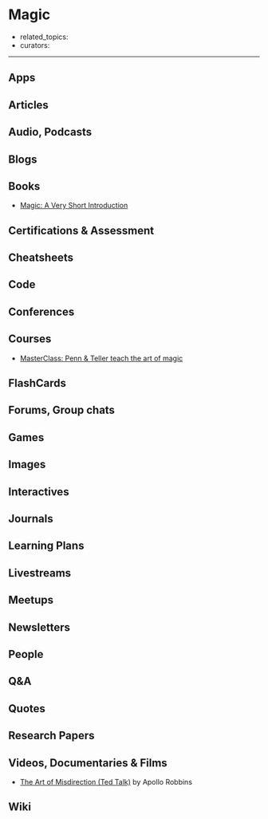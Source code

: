 # Magic

- related_topics:
- curators:

------

## Apps

## Articles

## Audio, Podcasts

## Blogs

## Books

- [Magic: A Very Short Introduction](http://www.veryshortintroductions.com/abstract/10.1093/actrade/9780199588022.001.0001/actrade-9780199588022?rskey=rtROx3&result=352)

## Certifications & Assessment

## Cheatsheets

## Code

## Conferences

## Courses

- [MasterClass: Penn & Teller teach the art of magic](https://www.masterclass.com/classes/penn-and-teller-teach-the-art-of-magic) 

## FlashCards

## Forums, Group chats

## Games

## Images

## Interactives

## Journals

## Learning Plans

## Livestreams

## Meetups

## Newsletters

## People

## Q&A

## Quotes

## Research Papers

## Videos, Documentaries & Films

- [The Art of Misdirection (Ted Talk)](https://www.youtube.com/watch?v=GZGY0wPAnus) by Apollo Robbins

## Wiki
